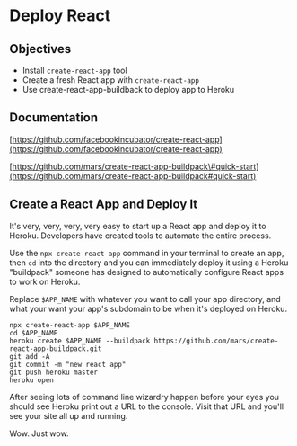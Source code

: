 # Deploy React

## Objectives

* Install `create-react-app` tool
* Create a fresh React app with `create-react-app`
* Use create-react-app-buildback to deploy app to Heroku

## Documentation

[https://github.com/facebookincubator/create-react-app](https://github.com/facebookincubator/create-react-app)

[https://github.com/mars/create-react-app-buildpack\#quick-start](https://github.com/mars/create-react-app-buildpack#quick-start)

## Create a React App and Deploy It

It's very, very, very, very easy to start up a React app and deploy it to Heroku. Developers have created tools to automate the entire process.

Use the `npx create-react-app` command in your terminal to create an app, then `cd` into the directory and you can immediately deploy it using a Heroku "buildpack" someone has designed to automatically configure React apps to work on Heroku.

Replace `$APP_NAME` with whatever you want to call your app directory, and what your want your app's subdomain to be when it's deployed on Heroku.

```text
npx create-react-app $APP_NAME
cd $APP_NAME
heroku create $APP_NAME --buildpack https://github.com/mars/create-react-app-buildpack.git
git add -A
git commit -m "new react app"
git push heroku master
heroku open
```

After seeing lots of command line wizardry happen before your eyes you should see Heroku print out a URL to the console. Visit that URL and you'll see your site all up and running.

Wow. Just wow.

